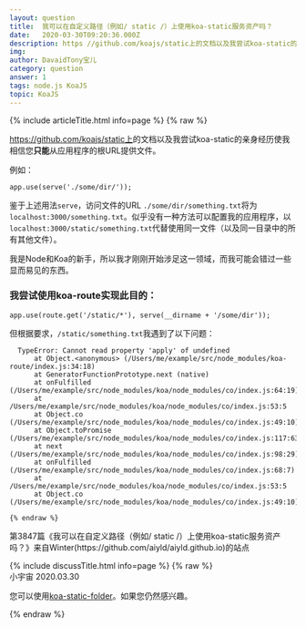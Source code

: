 ```yaml
---
layout: question
title:  我可以在自定义路径（例如/ static /）上使用koa-static服务资产吗？
date:   2020-03-30T09:20:36.000Z
description: https //github.com/koajs/static上的文档以及我尝试koa-static的亲身经历使我相信您只能从应用程序的根URL提供文件。...
img: 
author: DavaidTony宝儿
category: question
answer: 1
tags: node.js KoaJS
topic: KoaJS
---
```

<div class="article-root">
  <div class="article">
    {% include articleTitle.html info=page %}
    {% raw %}
    <div class="article-content"><p><font style="vertical-align: inherit;"></font><a href="https://github.com/koajs/static" rel="noreferrer"><font style="vertical-align: inherit;"><font style="vertical-align: inherit;">https://github.com/koajs/static上</font></font></a><font style="vertical-align: inherit;"><font style="vertical-align: inherit;">的文档</font><font style="vertical-align: inherit;">以及我尝试koa-static的亲身经历使我相信您</font></font><strong><font style="vertical-align: inherit;"><font style="vertical-align: inherit;">只能</font></font></strong><font style="vertical-align: inherit;"><font style="vertical-align: inherit;">从应用程序的根URL提供文件。</font></font></p>

<p><font style="vertical-align: inherit;"><font style="vertical-align: inherit;">例如：</font></font></p>

<pre><code>app.use(serve('./some/dir/'));
</code></pre>

<p><font style="vertical-align: inherit;"><font style="vertical-align: inherit;">鉴于上述用法</font></font><code>serve</code><font style="vertical-align: inherit;"><font style="vertical-align: inherit;">，访问文件的URL </font></font><code>./some/dir/something.txt</code><font style="vertical-align: inherit;"><font style="vertical-align: inherit;">将为</font></font><code>localhost:3000/something.txt</code><font style="vertical-align: inherit;"><font style="vertical-align: inherit;">。</font><font style="vertical-align: inherit;">似乎没有一种方法可以配置我的应用程序，以</font></font><code>localhost:3000/static/something.txt</code><font style="vertical-align: inherit;"><font style="vertical-align: inherit;">代替</font><font style="vertical-align: inherit;">使用同一文件（以及同一目录中的所有其他文件）</font><font style="vertical-align: inherit;">。</font></font></p>

<p><font style="vertical-align: inherit;"><font style="vertical-align: inherit;">我是Node和Koa的新手，所以我才刚刚开始涉足这一领域，而我可能会错过一些显而易见的东西。</font></font></p>

<h3><font style="vertical-align: inherit;"><font style="vertical-align: inherit;">我尝试使用koa-route实现此目的：</font></font></h3>

<pre><code>app.use(route.get('/static/*'), serve(__dirname + '/some/dir'));
</code></pre>

<p><font style="vertical-align: inherit;"><font style="vertical-align: inherit;">但根据要求，</font></font><code>/static/something.txt</code><font style="vertical-align: inherit;"><font style="vertical-align: inherit;">我遇到了以下问题：</font></font></p>

<pre><code>  TypeError: Cannot read property 'apply' of undefined<font></font>
      at Object.&lt;anonymous&gt; (/Users/me/example/src/node_modules/koa-route/index.js:34:18)<font></font>
      at GeneratorFunctionPrototype.next (native)<font></font>
      at onFulfilled (/Users/me/example/src/node_modules/koa/node_modules/co/index.js:64:19)<font></font>
      at /Users/me/example/src/node_modules/koa/node_modules/co/index.js:53:5<font></font>
      at Object.co (/Users/me/example/src/node_modules/koa/node_modules/co/index.js:49:10)<font></font>
      at Object.toPromise (/Users/me/example/src/node_modules/koa/node_modules/co/index.js:117:63)<font></font>
      at next (/Users/me/example/src/node_modules/koa/node_modules/co/index.js:98:29)<font></font>
      at onFulfilled (/Users/me/example/src/node_modules/koa/node_modules/co/index.js:68:7)<font></font>
      at /Users/me/example/src/node_modules/koa/node_modules/co/index.js:53:5<font></font>
      at Object.co (/Users/me/example/src/node_modules/koa/node_modules/co/index.js:49:10)<font></font>
</code></pre></div>
    {% endraw %}
  </div>
  <p class="winter_mark">第3847篇《我可以在自定义路径（例如/ static /）上使用koa-static服务资产吗？》来自Winter(https://github.com/aiyld/aiyld.github.io)的站点</p>
  <div class="discuss-wrapper">
    {% include discussTitle.html info=page %}
    {% raw %}
    <div class="discuss-item">
        <div class="discuss-parent">
          <div class="discuss-meta">
            <span class="discuss-user">小宇宙</span>
            <span class="discuss-time">2020.03.30</span>
          </div>
          <div class="discuss-comment"><p><font style="vertical-align: inherit;"><font style="vertical-align: inherit;">您可以使用</font></font><a href="https://www.npmjs.com/package/koa-static-folder" rel="nofollow"><font style="vertical-align: inherit;"><font style="vertical-align: inherit;">koa-static-folder</font></font></a><font style="vertical-align: inherit;"><font style="vertical-align: inherit;">。</font><font style="vertical-align: inherit;">如果您仍然感兴趣。</font></font></p></div>
        </div></div>
    {% endraw %}
  </div>
<div>
